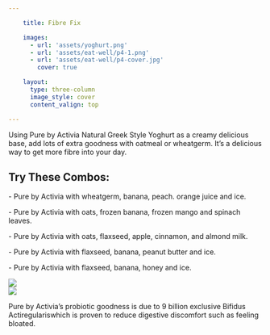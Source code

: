 ```yaml
---

    title: Fibre Fix

    images:
      - url: 'assets/yoghurt.png'
      - url: 'assets/eat-well/p4-1.png'
      - url: 'assets/eat-well/p4-cover.jpg'
        cover: true

    layout:
      type: three-column
      image_style: cover
      content_valign: top

---
```


Using Pure by Activia Natural Greek Style Yoghurt as a creamy delicious base, add lots of extra goodness with oatmeal or wheatgerm. It’s a delicious way to get more fibre into your day.

<h2>Try These Combos:</h2>

<p>- Pure by Activia with wheatgerm, banana, peach. orange juice and ice.</p>
<p>- Pure by Activia with oats, frozen banana, frozen mango and spinach leaves.</p>
<p>- Pure by Activia with oats, flaxseed, apple, cinnamon, and almond milk.</p>
<p>- Pure by Activia with flaxseed, banana, peanut butter and ice.</p>
<p>- Pure by Activia with flaxseed, banana, honey and ice.</p>

<div class="highlight">
  <div class="row">
    <div class="col x6"><img src="assets/yoghurt.png" data-media-id="images:1"></div>
    <div class="col x6"><img src="assets/eat-well/p4-1.png" data-media-id="images:2"></div>
  </div>
  <p>Pure by Activia’s probiotic goodness is due to 9 billion exclusive Bifidus Actiregulariswhich is proven to reduce digestive discomfort such as feeling bloated.</p>
</div>
